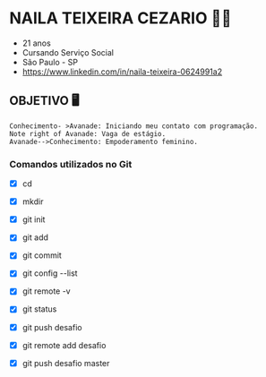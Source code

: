 # NAILA TEIXEIRA CEZARIO :woman_technologist: 

- 21 anos
- Cursando Serviço Social
- São Paulo - SP
- https://www.linkedin.com/in/naila-teixeira-0624991a2



## OBJETIVO :desktop_computer: 

```sequence
Conhecimento- >Avanade: Iniciando meu contato com programação.
Note right of Avanade: Vaga de estágio.
Avanade-->Conhecimento: Empoderamento feminino.
```



### Comandos utilizados no Git

- [x] cd
- [x] mkdir
- [x] git init
- [x] git add
- [x] git commit
- [x] git config --list
- [x] git remote -v
- [x] git status
- [x] git push desafio
- [x] git remote add desafio
- [x] git push desafio master


